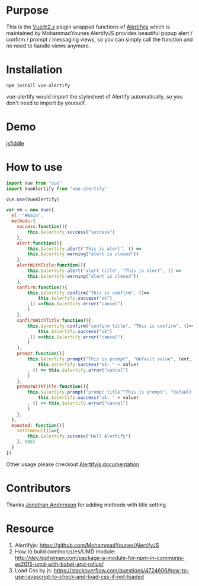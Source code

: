 # Purpose 
This is the Vue@2.x plugin wrapped functions of [Alertifyjs](https://github.com/MohammadYounes/AlertifyJS) which is maintained by MohammadYounes 
AlertifyJS provides beautiful popup alert / confirm / prompt / messaging views, so you can simply call the function and no need to handle views anymore.  

# Installation
```
npm install vue-alertify
```
vue-alertify would import the stylesheet of Alertify automatically, so you don't need to import by yourself.

# Demo  
[jsfiddle](https://jsfiddle.net/sj82516/vv9v9crt/)

# How to use
```javascript
import Vue from "vue"
import VueAlertify from "vue-alertify"

Vue.use(VueAlertify)

var vm = new Vue({
  el: "#main",
  methods:{
  	success:function(){
    	this.$alertify.success("success")
    },
    alert:function(){
    	this.$alertify.alert("This is alert", () =>
        this.$alertify.warning("alert is closed"))
    },
    alertWithTitle:function(){
    	this.$alertify.alert("alert title", "This is alert", () =>
        this.$alertify.warning("alert is closed"))
    },
    confirm:function(){
    	this.$alertify.confirm("This is comfirm", ()=>
        	this.$alertify.success("ok")
        ,() =>this.$alertify.error("cancel")
        )
    },
    confirmWithTitle:function(){
    	this.$alertify.confirm("confirm title", "This is comfirm", ()=>
        	this.$alertify.success("ok")
        ,() =>this.$alertify.error("cancel")
        )
    },
    prompt:function(){
    	this.$alertify.prompt("This is prompt", "default value", (evt, value)=>
        	this.$alertify.success("ok: " + value)
        , () => this.$alertify.error("cancel")
        )
    },
    promptWithTitle:function(){
    	this.$alertify.prompt("prompt title""This is prompt", "default value", (evt, value)=>
        	this.$alertify.success("ok: " + value)
        , () => this.$alertify.error("cancel")
        )
    },
  },
  mounted: function(){
  	setTimeout(()=>{
    	this.$alertify.success("Hell Alertify")
    }, 500)
  }
})
```
Other usage please checkout [Alertifyjs documentation](http://alertifyjs.com/guide.html)

# Contributors
Thanks [Jonathan Andersson](https://github.com/ja1984) for adding methods with title setting.  

# Resource
1. Alertifyjs: https://github.com/MohammadYounes/AlertifyJS
2. How to build commonjs/es/UMD module: http://dev.topheman.com/package-a-module-for-npm-in-commonjs-es2015-umd-with-babel-and-rollup/
3. Load Css by js: https://stackoverflow.com/questions/4724606/how-to-use-javascript-to-check-and-load-css-if-not-loaded